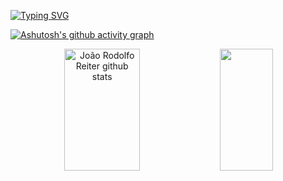 [![Typing SVG](https://readme-typing-svg.herokuapp.com/?color=ffffff&size=35&center=true&vCenter=true&width=1000&lines=Hello,+my+name+is+João+:%29;Be+Welcome!;Rog%C3%A9rio+Tech+%E2%9C%94%EF%B8%8F)](https://git.io/typing-svg)

[![Ashutosh's github activity graph](https://github-readme-activity-graph.cyclic.app/graph?username=joaorodolforeiter&bg_color=0d1117&color=ffffff&line=9e9e9e&point=00c230&area=true&hide_border=true)](https://github.com/ashutosh00710/github-readme-activity-graph)

<div align="center">  
  <img width="49%" height="195px" src="https://github-readme-stats.vercel.app/api?username=joaorodolforeiter&show_icons=true&count_private=true&hide_border=true&title_color=ffffff&icon_color=01C231&text_color=f6f5f4&bg_color=0d1117" alt="João Rodolfo Reiter github stats" /> 
  <img width="41%" height="195px" src="https://github-readme-stats.vercel.app/api/top-langs/?username=joaorodolforeiter&layout=compact&hide_border=true&title_color=ffffff&text_color=f6f5f4&bg_color=0d1117" />
